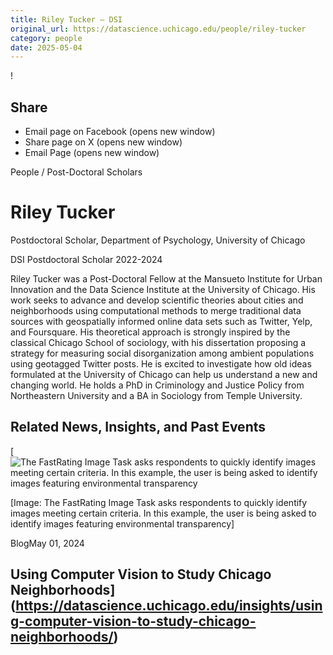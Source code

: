```yaml
---
title: Riley Tucker – DSI
original_url: https://datascience.uchicago.edu/people/riley-tucker
category: people
date: 2025-05-04
---
```


<!-- Table-like structure detected -->

!

## Share

* Email page on Facebook (opens new window)
* Share page on X (opens new window)
* Email Page (opens new window)

<!-- Table-like structure detected -->

People / Post-Doctoral Scholars

# Riley Tucker

Postdoctoral Scholar, Department of Psychology, University of Chicago

DSI Postdoctoral Scholar 2022-2024

Riley Tucker was a Post-Doctoral Fellow at the Mansueto Institute for Urban Innovation and the Data Science Institute at the University of Chicago. His work seeks to advance and develop scientific theories about cities and neighborhoods using computational methods to merge traditional data sources with geospatially informed online data sets such as Twitter, Yelp, and Foursquare. His theoretical approach is strongly inspired by the classical Chicago School of sociology, with his dissertation proposing a strategy for measuring social disorganization among ambient populations using geotagged Twitter posts. He is excited to investigate how old ideas formulated at the University of Chicago can help us understand a new and changing world. He holds a PhD in Criminology and Justice Policy from Northeastern University and a BA in Sociology from Temple University.

## Related News, Insights, and Past Events

<!-- Table-like structure detected -->

[![The FastRating Image Task asks respondents to quickly identify images meeting certain criteria. In this example, the user is being asked to identify images featuring environmental transparency](https://datascience.uchicago.edu/wp-content/uploads/2024/04/dsi_blog_f1-750x500.jpg)

[Image: The FastRating Image Task asks respondents to quickly identify images meeting certain criteria. In this example, the user is being asked to identify images featuring environmental transparency]

BlogMay 01, 2024

## Using Computer Vision to Study Chicago Neighborhoods](https://datascience.uchicago.edu/insights/using-computer-vision-to-study-chicago-neighborhoods/)